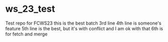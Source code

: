 # ws_23_test
Test repo for FCWS23
this is the best batch
3rd line
4th line is someone's feature
5th line is the best, but it's with conflict and I am ok with that
6th is for fetch and merge

